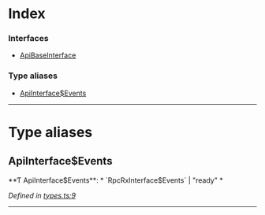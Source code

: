 

# Index

### Interfaces

* [ApiBaseInterface](../interfaces/_types_.apibaseinterface.md)

### Type aliases

* [ApiInterface$Events](_types_.md#apiinterface_events)

---

# Type aliases

<a id="apiinterface_events"></a>

##  ApiInterface$Events

**Ƭ ApiInterface$Events**: * `RpcRxInterface$Events` &#124; "ready"
*

*Defined in [types.ts:9](https://github.com/polkadot-js/api/blob/101f869/packages/api/src/types.ts#L9)*

___

